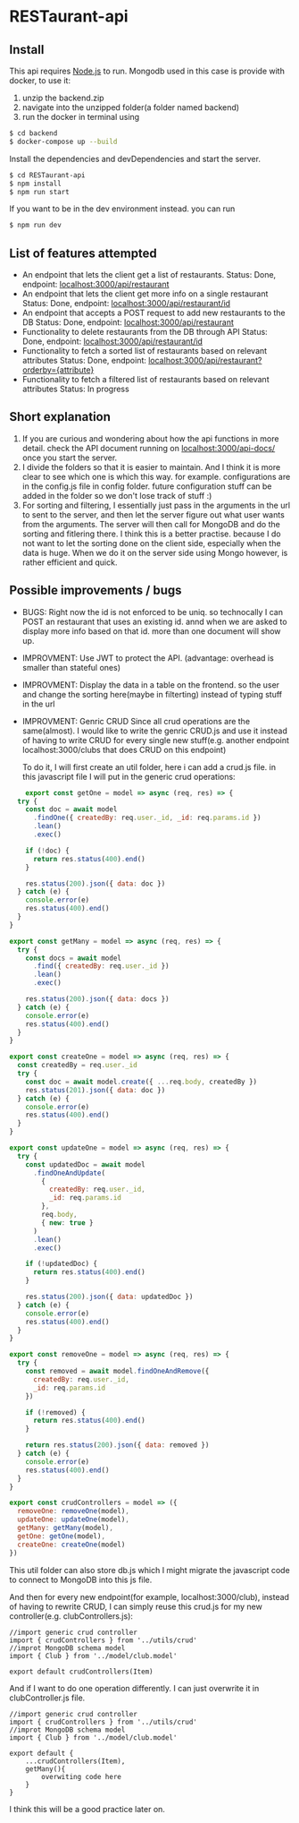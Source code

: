 # RESTaurant-api
## Install
This api requires [Node.js](https://nodejs.org/) to run.
Mongodb used in this case is provide with docker, to use it: 
1. unzip the backend.zip
2. navigate into the unzipped folder(a folder named backend)
2. run the docker in terminal using 
```sh
$ cd backend
$ docker-compose up --build
```


Install the dependencies and devDependencies and start the server.
```sh
$ cd RESTaurant-api
$ npm install
$ npm run start
```
If you want to be in the dev environment instead. you can run
```sh
$ npm run dev
```

## List of features attempted
- An endpoint that lets the client get a list of restaurants. 
    Status: Done, endpoint: [ localhost:3000/api/restaurant](localhost:3000/api/restaurant)
- An endpoint that lets the client get more info on a single restaurant
    Status: Done, endpoint: [ localhost:3000/api/restaurant/id](localhost:3000/api/restaurant/1)
- An endpoint that accepts a POST request to add new restaurants to the DB
    Status: Done, endpoint: [ localhost:3000/api/restaurant](localhost:3000/api/restaurant)
- Functionality to delete restaurants from the DB through API
    Status: Done, endpoint: [ localhost:3000/api/restaurant/id](localhost:3000/api/restaurant/id)
- Functionality to fetch a sorted list of restaurants based on relevant attributes
    Status: Done, endpoint: [ localhost:3000/api/restaurant?orderby={attribute}](localhost:3000/api/restaurant?orderby={attribute})
- Functionality to fetch a filtered list of restaurants based on relevant attributes
    Status: In progress

## Short explanation
1. If you are curious and wondering about how the api functions in more detail. check the API document running on [localhost:3000/api-docs/](http://localhost:3000/api-docs/) once you start the server.
2. I divide the folders so that it is easier to maintain. And I think it is more clear to see which one is which this way. for example. configurations are in the config.js file in config folder. future configuration stuff can be added in the folder so we don't lose track of stuff :)
3. For sorting and filtering, I essentially just pass in the arguments in the url to sent to the server, and then let the server figure out what user wants from the arguments. The server will then call for MongoDB and do the sorting and fitlering there. I think this is a better practise. because I do not want to let the sorting done on the client side, especially when the data is huge. When we do it on the server side using Mongo however, is rather efficient and quick. 
## Possible improvements / bugs
- BUGS: Right now the id is not enforced to be uniq. so technocally I can POST an restaurant that uses an existing id. annd when we are asked to display more info based on that id. more than one document will show up. 
- IMPROVMENT: Use JWT to protect the API. (advantage: overhead is smaller than stateful ones)
- IMPROVMENT: Display the data in a table on the frontend. so the user and change the sorting here(maybe in filterting) instead of typing stuff in the url
- IMPROVMENT: Genric CRUD 
    Since all crud operations are the same(almost). I would like to write the genric CRUD.js and use it instead of having to write CRUD for every single new stuff(e.g. another endpoint localhost:3000/clubs that does CRUD on this endpoint)

    To do it, I will first create an util folder, here i can add a crud.js file. in this javascript file I will put in the generic crud operations:
```js
    export const getOne = model => async (req, res) => {
  try {
    const doc = await model
      .findOne({ createdBy: req.user._id, _id: req.params.id })
      .lean()
      .exec()

    if (!doc) {
      return res.status(400).end()
    }

    res.status(200).json({ data: doc })
  } catch (e) {
    console.error(e)
    res.status(400).end()
  }
}

export const getMany = model => async (req, res) => {
  try {
    const docs = await model
      .find({ createdBy: req.user._id })
      .lean()
      .exec()

    res.status(200).json({ data: docs })
  } catch (e) {
    console.error(e)
    res.status(400).end()
  }
}

export const createOne = model => async (req, res) => {
  const createdBy = req.user._id
  try {
    const doc = await model.create({ ...req.body, createdBy })
    res.status(201).json({ data: doc })
  } catch (e) {
    console.error(e)
    res.status(400).end()
  }
}

export const updateOne = model => async (req, res) => {
  try {
    const updatedDoc = await model
      .findOneAndUpdate(
        {
          createdBy: req.user._id,
          _id: req.params.id
        },
        req.body,
        { new: true }
      )
      .lean()
      .exec()

    if (!updatedDoc) {
      return res.status(400).end()
    }

    res.status(200).json({ data: updatedDoc })
  } catch (e) {
    console.error(e)
    res.status(400).end()
  }
}

export const removeOne = model => async (req, res) => {
  try {
    const removed = await model.findOneAndRemove({
      createdBy: req.user._id,
      _id: req.params.id
    })

    if (!removed) {
      return res.status(400).end()
    }

    return res.status(200).json({ data: removed })
  } catch (e) {
    console.error(e)
    res.status(400).end()
  }
}

export const crudControllers = model => ({
  removeOne: removeOne(model),
  updateOne: updateOne(model),
  getMany: getMany(model),
  getOne: getOne(model),
  createOne: createOne(model)
})
```

   This util folder can also store db.js which I might migrate the javascript code to connect to MongoDB into this js file.
   
   And then for every new endpoint(for example, localhost:3000/club), instead of having to rewrite CRUD, I can simply reuse this crud.js for my new controller(e.g. clubControllers.js):

```
//import generic crud controller
import { crudControllers } from '../utils/crud'
//improt MongoDB schema model
import { Club } from '../model/club.model' 

export default crudControllers(Item)
```   

  And if I want to do one operation differently. I can just overwrite it in clubController.js file. 
  
```
//import generic crud controller
import { crudControllers } from '../utils/crud'
//improt MongoDB schema model
import { Club } from '../model/club.model' 

export default {
    ...crudControllers(Item),
    getMany(){
        overwiting code here
    }
}
```

I think this will be a good practice later on. 
